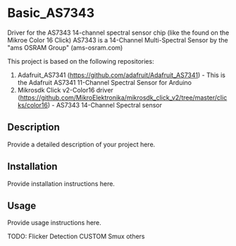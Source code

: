 # Basic_AS7343
Driver for the AS7343 14-channel spectral sensor chip (like the found on the Mikroe Color 16 Click)
AS7343 is a 14-Channel Multi-Spectral Sensor by the "ams OSRAM Group" (ams-osram.com)

This project is based on the following repositories:
1. Adafruit_AS7341 (https://github.com/adafruit/Adafruit_AS7341) - This is the Adafruit AS7341 11-Channel Spectral Sensor for Arduino
2. Mikrosdk Click v2-Color16 driver (https://github.com/MikroElektronika/mikrosdk_click_v2/tree/master/clicks/color16) - AS7343 14-Channel Spectral sensor


## Description
Provide a detailed description of your project here.

## Installation
Provide installation instructions here.

## Usage
Provide usage instructions here.

TODO:
Flicker Detection
CUSTOM Smux
others
